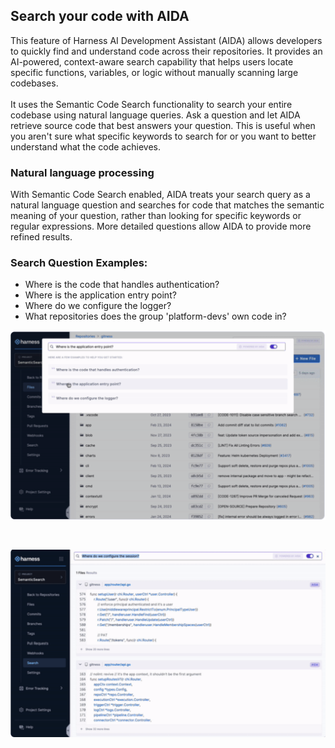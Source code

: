 ## Search your code with AIDA

This feature of Harness AI Development Assistant (AIDA) allows developers to quickly find and understand code across their repositories. It provides an AI-powered, context-aware search capability that helps users locate specific functions, variables, or logic without manually scanning large codebases.</br>
</br>
It uses the Semantic Code Search functionality to search your entire codebase using natural language queries. Ask a question and let AIDA retrieve source code that best answers your question. This is useful when you aren't sure what specific keywords to search for or you want to better understand what the code achieves.
### Natural language processing
With Semantic Code Search enabled, AIDA treats your search query as a natural language question and searches for code that matches the semantic meaning of your question, rather than looking for specific keywords or regular expressions. More detailed questions allow AIDA to provide more refined results.

### Search Question Examples: 
- Where is the code that handles authentication?
- Where is the application entry point?
- Where do we configure the logger?
- What repositories does the group 'platform-devs' own code in?

![searcho-code](https://github.com/vivekraj601/Harness/blob/0653b2cc59b33e835827c2bee00db3874fd3b818/harness-AI/media/search.png)

</br>

![searcho-code](https://github.com/vivekraj601/Harness/blob/9d09fcd967ebd19cc53ce188a5f6c003544c587b/harness-AI/media/search2.png)
